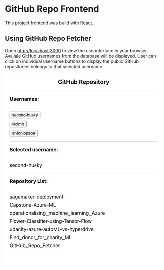 # GitHub Repo Frontend

This project frontend was build with React.

## Using GitHub Repo Fetcher

Open [http://localhost:3000](http://localhost:3000) to view the userinterface in your browser.
Availale GitHub usernames from the database will be displayed.
User can click on individual username buttons to display the public GitHub repositories belongs to that selected username.

![alt text](https://github.com/second-husky/GitHub_Repo_Fetcher/blob/main/image/GitHub_repo_user_interface.png)
